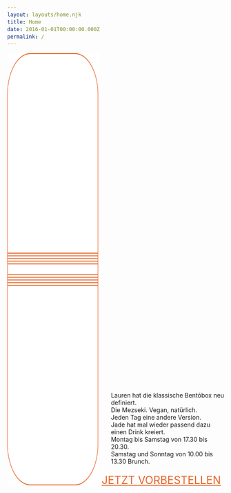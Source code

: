 ```yaml
---
layout: layouts/home.njk
title: Home
date: 2016-01-01T00:00:00.000Z
permalink: /
---
```



<div class="container h-100" style="display: flex; justify-content: center;">
<picture style="float: left">
  <source type="image/png" srcset="/static/img/Bonheur_Fenster_edit.png 2000w, /static/img/Bonheur_Fenster_edit.png 2400w, /static/img/Bonheur_Fenster_edit.png 3000w">
  <img src="/static/img/Bonheur_Fenster_edit.png" width="280" height="1000" alt="Menu" loading="lazy" decoding="async">
</picture>
<div style="margin-bottom: 0; margin-top: auto">
<div style="text-align: left; margin-left: 30px;">
<p style="margin: 0">Lauren hat die klassische Bentōbox neu definiert. </p>
<p style="margin: 0">Die Mezseki. Vegan, natürlich.</p>
<p style="margin: 0">Jeden Tag eine andere Version.</p>
<p style="margin: 0">Jade hat mal wieder passend dazu einen Drink kreiert. </p>
<p style="margin: 0">Montag bis Samstag von 17.30 bis 20.30. </p>
<p style="margin: 0">Samstag und Sonntag von 10.00 bis 13.30 Brunch. </p>

</div>
<div style="text-align: center; margin-top: 20px;">
<a href="/vorbestellen/" style="font-size: 25px; color: #e8662a">JETZT VORBESTELLEN</a>

</div>

</div>

</div>
